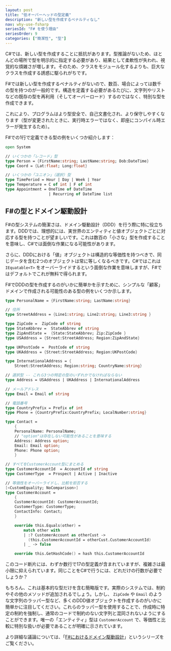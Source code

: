 ```yaml
---
layout: post
title: "低オーバーヘッドの型定義"
description: "新しい型を作成するペナルティなし"
nav: why-use-fsharp
seriesId: "F# を使う理由"
seriesOrder: 9
categories: ["簡潔性", "型"]
---
```


C#では、新しい型を作成することに抵抗があります。型推論がないため、ほとんどの場所で型を明示的に指定する必要があり、結果として柔軟性が失われ、視覚的な煩雑さが増します。そのため、クラスをモジュール化するよりも、巨大なクラスを作成する誘惑に駆られがちです。

F#では新しい型を作成するペナルティがないので、数百、場合によっては数千の型を持つのが一般的です。構造を定義する必要があるたびに、文字列やリストなどの既存の型を再利用（そしてオーバーロード）するのではなく、特別な型を作成できます。

これにより、プログラムはより型安全で、自己文書化され、より保守しやすくなります（型が変更されたときに、実行時エラーではなく、即座にコンパイル時エラーが発生するため）。

F#での1行で定義できる型の例をいくつか紹介します：

```fsharp
open System

// いくつかの「レコード」型
type Person = {FirstName:string; LastName:string; Dob:DateTime}
type Coord = {Lat:float; Long:float}

// いくつかの「ユニオン」（選択）型
type TimePeriod = Hour | Day | Week | Year
type Temperature = C of int | F of int
type Appointment = OneTime of DateTime 
                   | Recurring of DateTime list
```

## F#の型とドメイン駆動設計

F#の型システムの簡潔さは、ドメイン駆動設計（DDD）を行う際に特に役立ちます。DDDでは、理想的には、実世界のエンティティと値オブジェクトごとに対応する型を持つことが望ましいです。これは数百の「小さな」型を作成することを意味し、C#では面倒な作業になる可能性があります。

さらに、DDDにおける「値」オブジェクトは構造的な等価性を持つべきで、同じデータを含む2つのオブジェクトは常に等しくなるべきです。C#ではこれは `IEquatable<T>` をオーバーライドするという面倒な作業を意味しますが、F#ではデフォルトでこれが無料で得られます。

F#でDDDの型を作成するのがいかに簡単かを示すために、シンプルな「顧客」ドメインで作成される可能性のある型の例をいくつか示します。

```fsharp
type PersonalName = {FirstName:string; LastName:string}

// 住所
type StreetAddress = {Line1:string; Line2:string; Line3:string }

type ZipCode =  ZipCode of string   
type StateAbbrev =  StateAbbrev of string
type ZipAndState =  {State:StateAbbrev; Zip:ZipCode }
type USAddress = {Street:StreetAddress; Region:ZipAndState}

type UKPostCode =  PostCode of string
type UKAddress = {Street:StreetAddress; Region:UKPostCode}

type InternationalAddress = {
    Street:StreetAddress; Region:string; CountryName:string}

// 選択型 -- これら3つの特定の型のいずれかでなければならない
type Address = USAddress | UKAddress | InternationalAddress

// メールアドレス
type Email = Email of string

// 電話番号
type CountryPrefix = Prefix of int
type Phone = {CountryPrefix:CountryPrefix; LocalNumber:string}

type Contact = 
    {
    PersonalName: PersonalName;
    // "option"は存在しない可能性があることを意味する
    Address: Address option;
    Email: Email option;
    Phone: Phone option;
    }

// すべてをCustomerAccount型にまとめる
type CustomerAccountId  = AccountId of string
type CustomerType  = Prospect | Active | Inactive

// 等価性をオーバーライドし、比較を拒否する
[<CustomEquality; NoComparison>]
type CustomerAccount = 
    {
    CustomerAccountId: CustomerAccountId;
    CustomerType: CustomerType;
    ContactInfo: Contact;
    }

    override this.Equals(other) =
        match other with
        | :? CustomerAccount as otherCust -> 
          (this.CustomerAccountId = otherCust.CustomerAccountId)
        | _ -> false

    override this.GetHashCode() = hash this.CustomerAccountId 
```

このコード断片には、わずか数行で17の型定義が含まれていますが、複雑さは最小限に抑えられています。同じことをC#で行うには、どれだけの行数が必要でしょうか？

もちろん、これは基本的な型だけを含む簡略版です。実際のシステムでは、制約やその他のメソッドが追加されるでしょう。しかし、 `ZipCode` や `Email` のような文字列のラッパー型など、多くのDDD値オブジェクトを作成するのがいかに簡単かに注目してください。これらのラッパー型を使用することで、作成時に特定の制約を強制し、通常のコードで制約のない文字列と混同されないようにすることができます。唯一の「エンティティ」型は `CustomerAccount` で、等価性と比較に特別な扱いが必要であることが明確に示されています。

より詳細な議論については、「[F#におけるドメイン駆動設計](../series/domain-driven-design-in-fsharp.html)」というシリーズをご覧ください。


